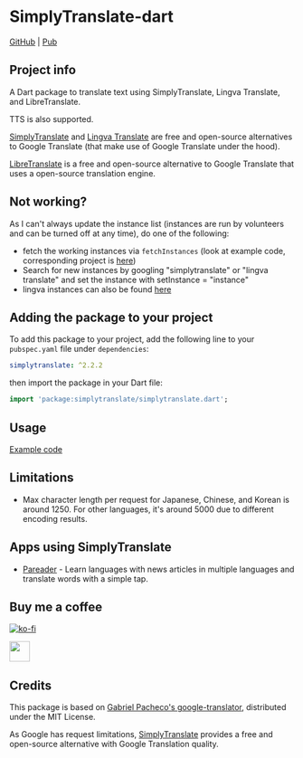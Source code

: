 # SimplyTranslate-dart

[GitHub](https://github.com/Persie0/SimplyTranslate-dart) | [Pub](https://pub.dev/packages/simplytranslate)

## Project info
A Dart package to translate text using SimplyTranslate, Lingva Translate, and LibreTranslate. 

TTS is also supported.

[SimplyTranslate](https://codeberg.org/ManeraKai/simplytranslate) and [Lingva Translate](https://github.com/thedaviddelta/lingva-translate) are free and open-source alternatives to Google Translate (that make use of Google Translate under the hood).

[LibreTranslate](https://github.com/LibreTranslate/LibreTranslate) is a free and open-source alternative to Google Translate that uses a open-source translation engine.
## Not working? 

As I can't always update the instance list (instances are run by volunteers and can be turned off at any time), do one of the following:
- fetch the working instances via `fetchInstances` (look at example code, corresponding project is [here](https://github.com/Persie0/Simplytranslate-Endpoint-Tester))
- Search for new instances by googling "simplytranslate" or "lingva translate" and set the instance with setInstance = "instance"
- lingva instances can also be found [here](https://github.com/thedaviddelta/lingva-translate?tab=readme-ov-file#instances)

## Adding the package to your project
To add this package to your project, add the following line to your `pubspec.yaml` file under `dependencies`:
```yaml
simplytranslate: ^2.2.2
```
then import the package in your Dart file:
```dart
import 'package:simplytranslate/simplytranslate.dart';
```

## Usage
[Example code](https://pub.dev/packages/simplytranslate/example)

## Limitations
- Max character length per request for Japanese, Chinese, and Korean is around 1250. For other languages, it's around 5000 due to different encoding results.

## Apps using SimplyTranslate
- [Pareader](https://play.google.com/store/apps/details?id=at.austriao.pareader) - Learn languages with news articles in multiple languages and translate words with a simple tap.

## Buy me a coffee

[![ko-fi](https://ko-fi.com/img/githubbutton_sm.svg)](https://ko-fi.com/marvinperzi#)

<a href="https://paypal.me/persie0"><img src="https://github.com/andreostrovsky/donate-with-paypal/raw/master/blue.svg" height="36"></a>


## Credits
This package is based on [Gabriel Pacheco's google-translator](https://github.com/gabrielpacheco23/google-translator), distributed under the MIT License.

As Google has request limitations, [SimplyTranslate](https://simplytranslate.org/) provides a free and open-source alternative with Google Translation quality.